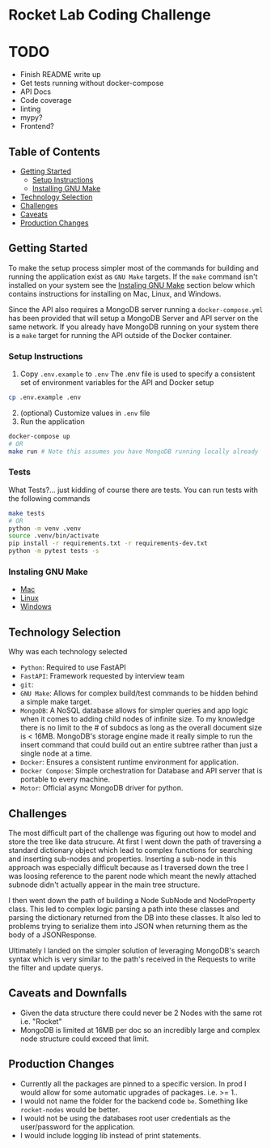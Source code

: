 # Rocket Lab Coding Challenge

# TODO
  - Finish README write up
  - Get tests running without docker-compose
  - API Docs
  - Code coverage
  - linting
  - mypy?
  - Frontend?

## Table of Contents

  - [Getting Started](#getting-started)
    - [Setup Instructions](#setup-instructions)
    - [Installing GNU Make](#installing-gnu-make)
  - [Technology Selection](#technology-selection)
  - [Challenges](#challenges)
  - [Caveats](#caveats)
  - [Production Changes](#production-changes)


## Getting Started

To make the setup process simpler most of the commands for building and running the application exist as `GNU Make` targets. If the `make` command isn't installed on your system
see the [Instaling GNU Make](#installing-gnu-make) section below which contains instructions for installing on Mac, Linux, and Windows.

Since the API also requires a MongoDB server running a `docker-compose.yml` has been provided that will setup a MongoDB Server and API server on the same network. If you already
have MongoDB running on your system there is a `make` target for running the API outside of the Docker container.

### Setup Instructions

1. Copy `.env.example` to `.env` The .env file is used to specify a consistent set of environment variables for the API and Docker setup
```bash
cp .env.example .env
```
2. (optional) Customize values in `.env` file
3. Run the application
```bash
docker-compose up
# OR
make run # Note this assumes you have MongoDB running locally already
```

### Tests

What Tests?... just kidding of course there are tests. You can run tests with the following commands
```bash
make tests
# OR
python -m venv .venv
source .venv/bin/activate
pip install -r requirements.txt -r requirements-dev.txt
python -m pytest tests -s
```

### Instaling GNU Make

 - [Mac](https://formulae.brew.sh/formula/make)
 - [Linux](https://www.incredibuild.com/integrations/gnu-make#:~:text=If%20you're%20on%20Linux,Fedora%2FRHEL%20%E2%80%93%20yum%20install%20make)
 - [Windows](https://gnuwin32.sourceforge.net/packages/make.htm)


## Technology Selection
Why was each technology selected
 - `Python`: Required to use FastAPI
 - `FastAPI`: Framework requested by interview team 
 - `git`: 
 - `GNU Make`: Allows for complex build/test commands to be hidden behind a simple make target. 
 - `MongoDB`: A NoSQL database allows for simpler queries and app logic when it comes to adding child nodes of infinite size. To my knowledge there is no limit to the # of subdocs as long as the overall document size is < 16MB. MongoDB's storage engine made it really simple to run the insert command that could build out an entire subtree rather than just a single node at a time.
 - `Docker`: Ensures a consistent runtime environment for application.
 - `Docker Compose`: Simple orchestration for Database and API server that is portable to every machine.
 - `Motor`: Official async MongoDB driver for python.


## Challenges

The most difficult part of the challenge was figuring out how to model and store the tree like data strucure. At first I went down the path
of traversing a standard dictionary object which lead to complex functions for searching and inserting sub-nodes and properties. Inserting a
sub-node in this approach was especially difficult because as I traversed down the tree I was loosing reference to the parent node which meant
the newly attached subnode didn't actually appear in the main tree structure.

I then went down the path of building a Node SubNode and NodeProperty class. This led to complex logic parsing a path into these classes and
parsing the dictionary returned from the DB into these classes. It also led to problems trying to serialize them into JSON when returning
them as the body of a JSONResponse.

Ultimately I landed on the simpler solution of leveraging MongoDB's search syntax which is very similar to the path's received in the Requests
to write the filter and update querys.


## Caveats and Downfalls

 - Given the data structure there could never be 2 Nodes with the same rot i.e. "Rocket"
 - MongoDB is limited at 16MB per doc so an incredibly large and complex node structure could exceed that limit.


## Production Changes

 - Currently all the packages are pinned to a specific version. In prod I would allow for some automatic upgrades of packages. i.e. >= 1.*.*
 - I would not name the folder for the backend code `be`. Something like `rocket-nodes` would be better.
 - I would not be using the databases root user credentials as the user/password for the application.
 - I would include logging lib instead of print statements.
